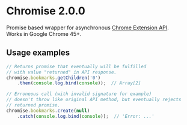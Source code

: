 # Chromise 2.0.0

Promise based wrapper for asynchronous [Chrome Extension API](https://developer.chrome.com/extensions/api_index).  
Works in Google Chrome 45+.

## Usage examples
~~~js
// Returns promise that eventually will be fulfilled
// with value "returned" in API response.
chromise.bookmarks.getChildren('0')
    .then(console.log.bind(console));  // Array[2]

// Erroneous call (with invalid signature for example)
// doesn't throw like original API method, but eventually rejects
// returned promise.
chromise.bookmarks.create(null)
    .catch(console.log.bind(console));  // 'Error: ...'
~~~
